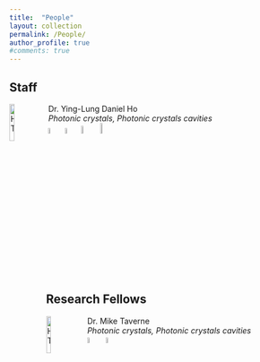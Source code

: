 ```yaml
---
title:  "People"
layout: collection
permalink: /People/
author_profile: true
#comments: true
---
```


## Staff

<img src="{{ site.url }}{{ site.baseurl }}/assets/profiles/profile_im_DH.jpg" alt="HT" style="float: left;width: 13%"/>&nbsp;Dr. Ying-Lung Daniel Ho<br>&nbsp;*Photonic crystals, Photonic crystals cavities* <br>&nbsp;<a href="https://www.northumbria.ac.uk/about-us/our-staff/h/daniel-ho/"><img src="{{ site.url }}{{ site.baseurl }}/assets/profiles/nuw.png" alt="HT" style="width: 5%; border: none; text-decoration: none"/></a>&nbsp;<a href="https://scholar.google.co.uk/citations?user=LNZN_NIAAAAJ"><img src="{{ site.url }}{{ site.baseurl }}/assets/profiles/google.png" alt="HT" style="width: 5%; border: none; text-decoration: none"/></a>&nbsp;<a href="https://www.linkedin.com/in/quantumgeezer/"><img src="{{ site.url }}{{ site.baseurl }}/assets/profiles/linkedin.png" alt="HT" style="width: 6%; border: none; text-decoration: none"/></a>&nbsp;<a href="https://www.researchgate.net/profile/Ying-Lung_Ho"><img src="{{ site.url }}{{ site.baseurl }}/assets/profiles/rg.png" alt="HT" style="width: 7%; border: none; text-decoration: none"/></a>&nbsp;

## Research Fellows

<img src="{{ site.url }}{{ site.baseurl }}/assets/profiles/profile_im_MT.jpg" alt="HT" style="float: left;width: 13%"/>&nbsp;
Dr. Mike Taverne<br>&nbsp;
*Photonic crystals, Photonic crystals cavities*<br>&nbsp;
<a href="https://www.northumbria.ac.uk/about-us/our-staff/t/mike-taverne"><img src="{{ site.url }}{{ site.baseurl }}/assets/profiles/nuw.png" alt="HT" style="width: 5%; border: none; text-decoration: none"/></a>&nbsp;
<a href="https://scholar.google.com/citations?user=9sFGPrEAAAAJ"><img src="{{ site.url }}{{ site.baseurl }}/assets/profiles/google.png" alt="HT" style="width: 5%; border: none; text-decoration: none"/></a>&nbsp;

<!--## Project students
<img src="{{ site.url }}{{ site.baseurl }}/assets/profiles/profile_im_HT.jpg" alt="HT" style="float: left;width: 13%"/>&nbsp;
Thomas Taylor<br>&nbsp;
*Final year project student working on developing code for a python-based component control graphical user interface (GUI) for the in-house built Fourier image spectroscopy (FIS) system.*<br>&nbsp;

<img src="{{ site.url }}{{ site.baseurl }}/assets/profiles/profile_im_HT.jpg" alt="HT" style="float: left;width: 13%"/>&nbsp;
Kian Meadows<br>&nbsp;
*Final year project student working on developing code for a python-based component control graphical user interface (GUI) for the in-house built Fourier image spectroscopy (FIS) system.*<br>&nbsp;

<!--<a href="https://www.linkedin.com/in/hamditorun/"><img src="{{ site.url }}{{ site.baseurl }}/assets/profiles/linkedin.png" alt="HT" style="width: 6%; border: none; text-decoration: none"/></a>&nbsp;
<a href="https://www.researchgate.net/profile/Hamdi-Torun/"><img src="{{ site.url }}{{ site.baseurl }}/assets/profiles/rg.png" alt="HT" style="width: 7%; border: none; text-decoration: none"/></a>&nbsp;-->

<!--<img src="{{ site.url }}{{ site.baseurl }}/assets/profiles/profile_im_BO.jpg" alt="BO" style="float: left;width: 13%"/>&nbsp;Mike Taverne<br>&nbsp;*Photonic crystals, Photonic crystals cavities* <br>&nbsp;<a href=""><img src="{{ site.url }}{{ site.baseurl }}/assets/profiles/nuw.png" alt="BO" style="width: 5%; border: none; text-decoration: none"/></a>&nbsp;<a href=""><img src="{{ site.url }}{{ site.baseurl }}/assets/profiles/google.png" alt="BO" style="width: 5%; border: none; text-decoration: none"/></a>&nbsp;<a href=""><img src="{{ site.url }}{{ site.baseurl }}/assets/profiles/linkedin.png" alt="BO" style="width: 6%; border: none; text-decoration: none"/></a>&nbsp;<a href=""><img src="{{ site.url }}{{ site.baseurl }}/assets/profiles/rg.png" alt="BO" style="width: 7%; border: none; text-decoration: none"/></a>&nbsp;-->

<!--## PhD Students

<img src="{{ site.url }}{{ site.baseurl }}/assets/profiles/profile_im_CM.jpg" alt="CM" style="float: left;width: 13%"/>&nbsp;Christopher Markwell <br>&nbsp;*Atomic Force Microscopy, Mechanobiology, Cells, Microscopy, Surface Acoustic Waves, Acoustofluidics* <br>&nbsp;<a href="https://researchportal.northumbria.ac.uk/en/persons/christopher-markwell"><img src="{{ site.url }}{{ site.baseurl }}/assets/profiles/nuw.png" alt="CM" style="width: 5%; border: none; text-decoration: none"/></a>&nbsp;<a href=""><img src="{{ site.url }}{{ site.baseurl }}/assets/profiles/google.png" alt="CM" style="width: 5%; border: none; text-decoration: none"/></a>&nbsp;<a href="https://uk.linkedin.com/in/christopher-markwell-400374123"><img src="{{ site.url }}{{ site.baseurl }}/assets/profiles/linkedin.png" alt="CM" style="width: 6%; border: none; text-decoration: none"/></a>&nbsp;<a href=""><img src="{{ site.url }}{{ site.baseurl }}/assets/profiles/rg.png" alt="CM" style="width: 7%; border: none; text-decoration: none"/></a>&nbsp;

## Alumni-->
